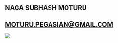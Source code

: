 ## NAGA SUBHASH MOTURU
## MOTURU.PEGASIAN@GMAIL.COM 
<img src="https://qph.fs.quoracdn.net/main-raw-254225838-akxdzqwxcujugjoojijcceimenccxguc.jpeg">
